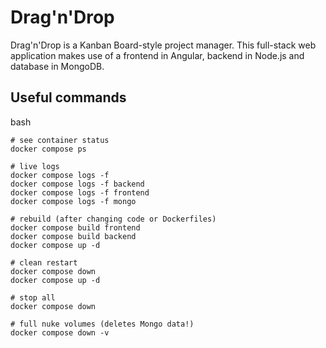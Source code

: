 # Drag'n'Drop
Drag'n'Drop is a Kanban Board-style project manager. This full-stack web application makes use of a frontend in Angular, backend in Node.js and database in MongoDB. 

## Useful commands
bash 
```
# see container status
docker compose ps

# live logs
docker compose logs -f
docker compose logs -f backend
docker compose logs -f frontend
docker compose logs -f mongo

# rebuild (after changing code or Dockerfiles)
docker compose build frontend
docker compose build backend
docker compose up -d

# clean restart
docker compose down
docker compose up -d

# stop all
docker compose down

# full nuke volumes (deletes Mongo data!)
docker compose down -v
```





